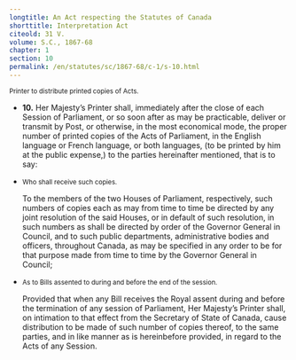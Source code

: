 ```yaml
---
longtitle: An Act respecting the Statutes of Canada
shorttitle: Interpretation Act
citeold: 31 V.
volume: S.C., 1867-68
chapter: 1
section: 10
permalink: /en/statutes/sc/1867-68/c-1/s-10.html
---
```

<p class="marginal-note"><small>Printer to distribute printed copies of Acts.</small></p>
<ul class="section provision-list">
  <li>
    <p class="subsection"><strong><a class="section-label" id="s-10"><span class="section-label">10.</span></a></strong> Her Majesty&rsquo;s Printer shall, immediately after the close of each Session of Parliament, or so soon after as may be practicable, deliver or transmit by Post, or otherwise, in the most economical mode, the proper number of printed copies of the Acts of Parliament, in the English language or French language, or both languages, (to be printed by him at the public expense,) to the parties hereinafter mentioned, that is to say:</p>
  </li>
  <li>
    <p class="marginal-note"><small>Who shall receive such copies.</small></p>
    <p class="subsection">To the members of the two Houses of Parliament, respectively, such numbers of copies each as may from time to time be directed by any joint resolution of the said Houses, or in default of such resolution, in such numbers as shall be directed by order of the Governor General in Council, and to such public departments, administrative bodies and officers, throughout Canada, as may be specified in any order to be for that purpose made from time to time by the Governor General in Council;</p>
  </li>
  <li>
    <p class="marginal-note"><small>As to Bills assented to during and before the end of the session.</small></p>
    <p class="subsection">Provided that when any Bill receives the Royal assent during and before the termination of any session of Parliament, Her Majesty&rsquo;s Printer shall, on intimation to that effect from the Secretary of State of Canada, cause distribution to be made of such number of copies thereof, to the same parties, and in like manner as is hereinbefore provided, in regard to the Acts of any Session.</p>
  </li>
</ul>